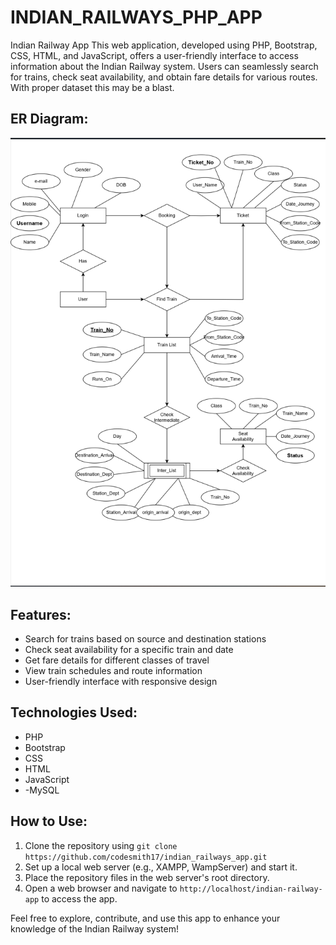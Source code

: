 # INDIAN_RAILWAYS_PHP_APP

Indian Railway App This web application, developed using PHP, Bootstrap, CSS, HTML, and JavaScript, offers a user-friendly interface to access information about the Indian Railway system. Users can seamlessly search for trains, check seat availability, and obtain fare details for various routes. With proper dataset this may be a blast.

## ER Diagram:

![ER Diagram](images/ER%20Diagram.png)

## Features:

- Search for trains based on source and destination stations
- Check seat availability for a specific train and date
- Get fare details for different classes of travel
- View train schedules and route information
- User-friendly interface with responsive design

## Technologies Used:

- PHP
- Bootstrap
- CSS
- HTML
- JavaScript
- -MySQL

## How to Use:

1. Clone the repository using `git clone https://github.com/codesmith17/indian_railways_app.git`
2. Set up a local web server (e.g., XAMPP, WampServer) and start it.
3. Place the repository files in the web server's root directory.
4. Open a web browser and navigate to `http://localhost/indian-railway-app` to access the app.

Feel free to explore, contribute, and use this app to enhance your knowledge of the Indian Railway system!

